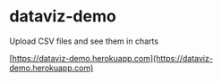 # dataviz-demo
Upload CSV files and see them in charts

[https://dataviz-demo.herokuapp.com](https://dataviz-demo.herokuapp.com)
